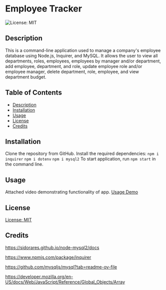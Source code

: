 # Employee Tracker
![License: MIT](https://img.shields.io/badge/License-MIT-green.svg)

## Description
This is a command-line application used to manage a company's employee database using Node.js, Inquirer, and MySQL. It allows the user to view all departments, roles, employees, employees by manager and/or department, add employee, department, and role, update employee role and/or employee manager, delete department, role, employee, and view department budget.

## Table of Contents
* [Description](#description)
* [Installation](#installation)
* [Usage](#usage)
* [License](#license)
* [Credits](#credits)

## Installation
Clone the repository from GitHub. Install the required dependencies:
`npm i inquirer`
`npm i dotenv`
`npm i mysql2`
To start application, run `npm start` in the command line.

## Usage
Attached video demonstrating functionality of app. [Usage Demo](<./assets/employee-tracker.mp4>)

## License
[License: MIT](https://opensource.org/licenses/MIT)

## Credits
https://sidorares.github.io/node-mysql2/docs

https://www.npmjs.com/package/inquirer

https://github.com/mysqljs/mysql?tab=readme-ov-file

https://developer.mozilla.org/en-US/docs/Web/JavaScript/Reference/Global_Objects/Array